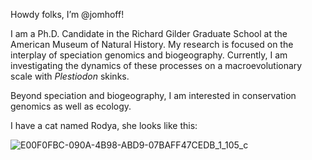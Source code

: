 Howdy folks, I’m @jomhoff!

I am a Ph.D. Candidate in the Richard Gilder Graduate School at the American Museum of Natural History. My research is focused on the interplay of speciation genomics and biogeography. 
Currently, I am investigating the dynamics of these processes on a macroevolutionary scale with _Plestiodon_ skinks.

Beyond speciation and biogeography, I am interested in conservation genomics as well as ecology. 

I have a cat named Rodya, she looks like this: 

![E00F0FBC-090A-4B98-ABD9-07BAFF47CEDB_1_105_c](https://github.com/jomhoff/jomhoff/assets/166093179/1cbe2b50-324c-4608-b18a-8f7a414b738b)


